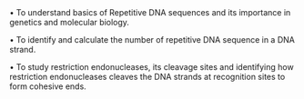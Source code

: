 &nbsp;

•   To understand basics of Repetitive DNA sequences and its importance in genetics and molecular biology.

•	To identify and calculate the number of repetitive DNA sequence in a DNA strand.
&nbsp;

•	To study restriction endonucleases, its cleavage sites and identifying how restriction endonucleases cleaves the DNA strands at recognition sites to form cohesive ends.
